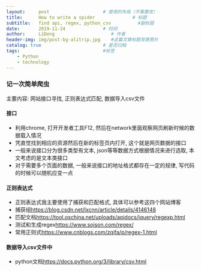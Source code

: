 ```yaml
---
layout:     post                    # 使用的布局（不需要改）
title:      How to write a spider              # 标题 
subtitle:   find api, regex, python_csv          #副标题
date:       2019-11-24              # 时间
author:     LiDeng                     # 作者
header-img: img/post-bg-alitrip.jpg    #这篇文章标题背景图片
catalog: true                       # 是否归档
tags:                               #标签
    - Python
    - technology
---
```


### 记一次简单爬虫

主要内容: 网站接口寻找, 正则表达式匹配, 数据导入csv文件

#### 接口
- 利用chrome, 打开开发者工具F12, 然后在network里面观察网页刷新时候的数据载入情况
- 凭直觉找到相应的资源然后在新的标签页内打开, 这个就是网页数据的接口
- 一般来说接口分为很多类型有文本, json等等数据方式根据情况来进行选取, 本文考虑的是文本类接口
- 对于需要多个页面的数据, 一般来说接口的地址格式都存在一定的规律, 写代码的时候可以随机应变一点


#### 正则表达式
- 正则表达式我主要使用了捕获和匹配格式, 具体可以参考这四个网站博客
- 捕获组<https://blog.csdn.net/lxcnn/article/details/4146148> 
- 匹配文档<https://tool.oschina.net/uploads/apidocs/jquery/regexp.html>
- 测试和生成regex<https://www.sojson.com/regex/>
- 常用正则式<https://www.cnblogs.com/zqifa/p/regex-1.html>

#### 数据导入csv文件中
- python文档<https://docs.python.org/3/library/csv.html>